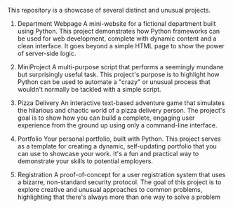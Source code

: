 This repository is a showcase of several distinct and unusual projects.

1. Department Webpage
A mini-website for a fictional department built using Python. This project demonstrates how Python frameworks can be used for web development, complete with dynamic content and a clean interface. It goes beyond a simple HTML page to show the power of server-side logic.

2. MiniProject
A multi-purpose script that performs a seemingly mundane but surprisingly useful task. This project's purpose is to highlight how Python can be used to automate a "crazy" or unusual process that wouldn't normally be tackled with a simple script.

3. Pizza Delivery
An interactive text-based adventure game that simulates the hilarious and chaotic world of a pizza delivery person. The project's goal is to show how you can build a complete, engaging user experience from the ground up using only a command-line interface.

4. Portfolio
Your personal portfolio, built with Python. This project serves as a template for creating a dynamic, self-updating portfolio that you can use to showcase your work. It's a fun and practical way to demonstrate your skills to potential employers.

5. Registration
A proof-of-concept for a user registration system that uses a bizarre, non-standard security protocol. The goal of this project is to explore creative and unusual approaches to common problems, highlighting that there's always more than one way to solve a problem
